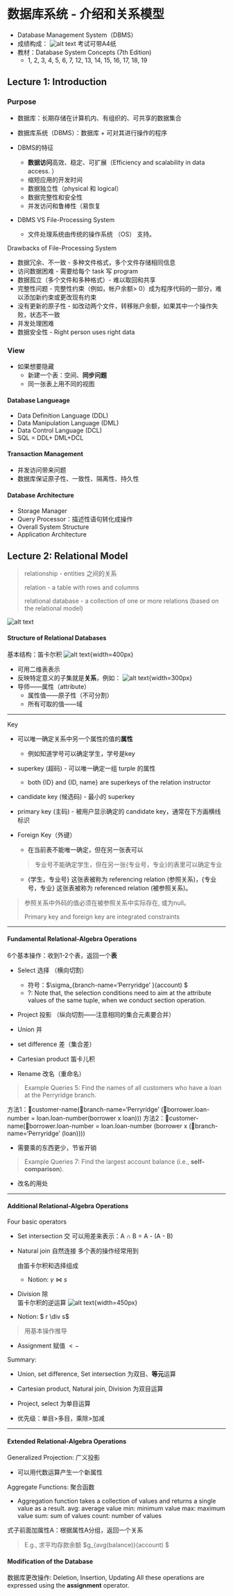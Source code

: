 # 数据库系统 - 介绍和关系模型
* Database Management System（DBMS）
* 成绩构成：
 ![alt text](image.png)
 考试可带A4纸
* 教材：Database System Concepts (7th Edition)
  * 1, 2, 3, 4, 5, 6, 7, 
    12, 13, 14, 15, 16, 17, 18, 19


## Lecture 1: Introduction

### Purpose

* 数据库：长期存储在计算机内、有组织的、可共享的数据集合
* 数据库系统（DBMS）：数据库 + 可对其进行操作的程序
* DBMS的特征
  * **数据访问**高效、稳定、可扩展（Efficiency and scalability in data access. ）
  * 缩短应用的开发时间
  * 数据独立性（physical 和 logical）
  * 数据完整性和安全性
  * 并发访问和鲁棒性（易恢复


* DBMS VS File-Processing System 
  * 文件处理系统由传统的操作系统 （OS） 支持。


Drawbacks of File-Processing System 

* 数据冗余、不一致 - 多种文件格式，多个文件存储相同信息
* 访问数据困难 - 需要给每个 task 写 program
* 数据孤立（多个文件和多种格式）- 难以取回和共享
* 完整性问题 - 完整性约束（例如，帐户余额> 0）成为程序代码的一部分，难以添加新约束或更改现有约束
* 没有更新的原子性 - 如改动两个文件，转移账户余额，如果其中一个操作失败，状态不一致
* 并发处理困难
* 数据安全性 - Right person uses right data






### View
* 如果想要隐藏
  * 新建一个表：空间、**同步问题**
  * 同一张表上用不同的视图

#### Database Langueage
* Data Definition Language (DDL) 
* Data Manipulation Language (DML) 
* Data Control Language (DCL) 
* SQL = DDL+ DML+DCL 
#### Transaction Management
* 并发访问带来问题
* 数据库保证原子性、一致性、隔离性、持久性

#### Database Architecture 
* Storage Manager 
* Query Processor：描述性语句转化成操作 
* Overall System Structure 
* Application Architecture 

## Lecture 2: Relational Model 

> relationship - entities 之间的关系
>
> relation - a table with rows and columns
>
> relational database - a collection of one or more relations (based on the relational model)

![alt text](image-26.png)

#### Structure of Relational Databases 
基本结构：笛卡尔积
  ![alt text](image-1.png){width=400px}
* 可用二维表表示
* 反映特定意义的子集就是**关系**，例如：
![alt text](image-3.png){width=300px}
* 导师——属性（attribute）
    * 属性值——原子性（不可分割）
    * 所有可取的值——域
<!-- Relation schema 待补充 -->

------

Key

* 可以唯一确定关系中另一个属性的值的**属性**
    * 例如知道学号可以确定学生，学号是key

* superkey (超码) - 可以唯一确定一组 turple 的属性
    * both {ID} and {ID, name} are superkeys of the relation instructor

* candidate key (候选码) - 最小的 superkey
* primary key (主码) - 被用户显示确定的 candidate key，通常在下方画横线标识

* Foreign Key（外键）
    * 在当前表不能唯一确定，但在另一张表可以
    > 专业号不能确定学生，但在另一张{专业号，专业}的表里可以确定专业
    * {学生，专业号} 这张表被称为 referencing relation (参照关系)，{专业号，专业} 这张表被称为 referenced relation (被参照关系)。

> 参照关系中外码的值必须在被参照关系中实际存在, 或为null。 
>
> Primary key and foreign key are integrated constraints

----



#### Fundamental Relational-Algebra Operations 

6个基本操作：收到1-2个表，返回一个**表**
* Select      选择 （横向切割）
  * 符号：$\sigma_{branch-name=‘Perryridge’ }(account) $
  * ?: Note that, the selection conditions need to aim at the attribute values of the same tuple, when we conduct section operation. 
  
* Project     投影 （纵向切割——注意相同的集合元素要合并）
* Union       并 
* set difference      差（集合差）
* Cartesian product      笛卡儿积 
* Rename      改名（重命名） 


> Example Queries 5: Find the names of all customers who have a loan at the Perryridge branch. 

方法1：customer-name(branch-name=‘Perryridge’ 
(borrower.loan-number = loan.loan-number(borrower x loan))) 
方法2：customer-name(borrower.loan-number = loan.loan-number 
(borrower x (branch-name=‘Perryridge’ (loan)))) 

* 需要乘的东西更少，节省开销

> Example Queries 7: Find the largest account balance (i.e., **self-comparison**). 

* 改名的用处

------------

#### Additional Relational-Algebra Operations 

Four basic operators

* Set intersection      交 
  可以用差来表示：A ∩ B = A - (A - B)
* Natural join            自然连接 
  多个表的操作经常用到

  由笛卡尔积和选择组成
  * Notion: $\gamma \bowtie s$  

* Division                  除  
  笛卡尔积的逆运算
  ![alt text](image-4.png){width=450px}
<!-- 详细解释？ -->
  * Notion: $ r \div s$
  > 用基本操作推导
* Assignment            赋值 
  $<-$

Summary:
* Union, set difference, Set intersection 为双目、**等元**运算 
* Cartesian product, Natural join, Division 为双目运算 
* Project, select 为单目运算

* 优先级：单目>多目，乘除>加减

-------------

#### Extended Relational-Algebra Operations 

Generalized Projection: 广义投影
* 可以用代数运算产生一个新属性

Aggregate Functions: 聚合函数
* Aggregation function takes a collection of values and returns a single value as a result. 
avg: average value 
min: minimum value 
max: maximum value 
sum: sum of values 
count: number of values 

式子前面加属性A：根据属性A分组，返回一个关系
> E.g., 求平均存款余额 
               $g_{avg(balance)}(account) $

#### Modification of the Database 

数据库更改操作: Deletion,  Insertion,  Updating 
All these operations are expressed using the **assignment** operator. 

<!-- Deletion? -->



